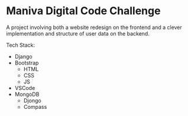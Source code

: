 # Maniva Digital Code Challenge

A project involving both a website redesign on the frontend and a clever implementation and structure of user data on the backend.

Tech Stack:
* Django
* Bootstrap 
  * HTML
  * CSS
  * JS
* VSCode 
* MongoDB 
  * Djongo 
  * Compass
